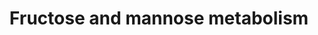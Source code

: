 ---
annotations:
- id: PW:0000041
  parent: classic metabolic pathway
  type: Pathway Ontology
  value: fructose and mannose metabolic pathway
authors:
- MaintBot
- AllanKuchinsky
- AlexanderPico
- Christine Chichester
- Egonw
- DeSl
description: 'Source: [http://www.genome.jp/kegg-bin/show_pathway?mtu00051 KEGG Pathway]'
last-edited: 2017-12-15
organisms:
- Mycobacterium tuberculosis
redirect_from:
- /index.php/Pathway:WP1652
- /instance/WP1652
revision: null
schema-jsonld:
- '@context': https://schema.org/
  '@id': https://wikipathways.github.io/pathways/WP1652.html
  '@type': Dataset
  creator:
    '@type': Organization
    name: WikiPathways
  description: 'Source: [http://www.genome.jp/kegg-bin/show_pathway?mtu00051 KEGG
    Pathway]'
  keywords:
  - -(1,6)PP
  - -D-mannose
  - Beta-D-fructose-6P
  - D-Mannose 1-phosphate
  - D-allose-6P
  - D-allulose-6P
  - D-fructose-1-P
  - D-mannose-6P
  - GDP-4-oxo-6-deoxy
  - GDP-D-mannose
  - GDP-D-rhamnose
  - GDP-L-fucose
  - L-fucolose-1P
  - N-Glycan biosynthesis
  - RpiB
  - beta-D-fructose
  - epiA
  - fba
  - fpkA
  - fucA
  - gca
  - glpX
  - glyceraldehyde-3P
  - glycerone-P
  - glycolysis
  - gmdA
  - manA
  - manB
  - pfkA
  - pfkB
  - pmmA
  - pmmB
  - tpi
  license: CC0
  name: Fructose and mannose metabolism
seo: CreativeWork
title: Fructose and mannose metabolism
wpid: WP1652
---